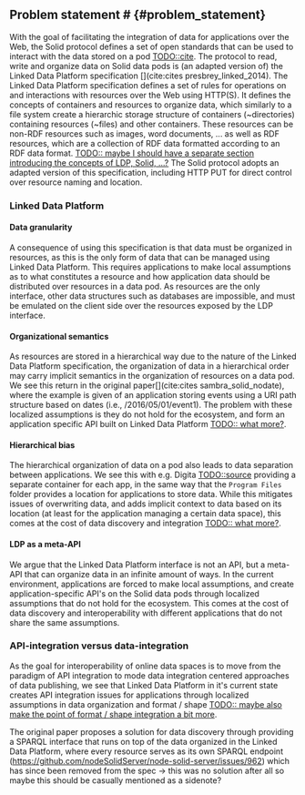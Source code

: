 ## Problem statement # {#problem_statement}
With the goal of facilitating the integration of data for applications over the Web, 
the Solid protocol defines a set of open standards that can be used to interact with the data stored on a pod [TODO::cite]().
The protocol to read, write and organize data on Solid data pods is (an adapted version of) the Linked Data Platform specification [](cite:cites presbrey_linked_2014). 
The Linked Data Platform specification defines a set of rules for operations on and interactions with resources over the Web using HTTP(S).
It defines the concepts of containers and resources to organize data, which similarly to a file system create a hierarchic storage structure of containers (~directories) containing resources (~files) and other containers.
These resources can be non-RDF resources such as images, word documents, ... as well as RDF resources, which are a collection of RDF data formatted according to an RDF data format.
[TODO:: maybe I should have a separate section introducing the concepts of LDP, Solid, ...?]()
The Solid protocol adopts an adapted version of this specification, including HTTP PUT for direct control over resource naming and location.

### Linked Data Platform

#### Data granularity
A consequence of using this specification is that data must be organized in resources, as this is the only form of data that can be managed using Linked Data Platform. This requires applications to make local assumptions as to what constitutes a resource and how application data should be distributed over resources in a data pod. As resources are the only interface, other data structures such as databases are impossible, and must be emulated on the client side over the resources exposed by the LDP interface.

#### Organizational semantics
As resources are stored in a hierarchical way due to the nature of the Linked Data Platform specification, the organization of data in a hierarchical order may carry implicit semantics in the organization of resources on a data pod. We see this return in the original paper[](cite:cites sambra_solid_nodate), where the example is given of an application storing events using a URI path structure based on dates (i.e., /2016/05/01/event1). The problem with these localized assumptions is they do not hold for the ecosystem, and form an application specific API built on Linked Data Platform [TODO:: what more?]().

#### Hierarchical bias
The hierarchical organization of data on a pod also leads to data separation between applications. We see this with e.g. Digita [TODO::source]() providing a separate container for each app, in the same way that the `Program Files` folder provides a location for applications to store data. While this mitigates issues of overwriting data, and adds implicit context to data based on its location (at least for the application managing a certain data space), this comes at the cost of data discovery and integration [TODO:: what more?]().

#### LDP as a meta-API
We argue that the Linked Data Platform interface is not an API, but a meta-API that can organize data in an infinite amount of ways. In the current environment, applications are forced to make local assumptions, and create application-specific API's on the Solid data pods through localized assumptions that do not hold for the ecosystem. This comes at the cost of data discovery and interoperability with different applications that do not share the same assumptions.

### API-integration versus data-integration

As the goal for interoperability of online data spaces is to move from the paradigm of API integration to mode data integration centered approaches of data publishing, we see that Linked Data Platform in it's current state creates API integration issues for applications through localized assumptions in data organization and format / shape [TODO:: maybe also make the point of format / shape integration a bit more]().



The original paper proposes a solution for data discovery through providing a SPARQL interface that runs on top of the data organized in the Linked Data Platform, where every resource serves as its own SPARQL endpoint (https://github.com/nodeSolidServer/node-solid-server/issues/962) which has since been removed from the spec -> this was no solution after all so maybe this should be casually mentioned as a sidenote?


<!-- 

As a consequence of these decisions, using the Linked Data Platform interface, reading this contact data requires the knowledge of where the data is stored, and the formatting in which the data is stored to work with the data.

As a consequence of using LDP for the organization of resources on a data pod, the main discovery mechanism over this interface is link traversal through the LDP interface.
This is however a limited approach, as in case an agent tries to retrieve information stored in a public resource at at `&lt;pod_uri&gt;/private/public`, where the parent container `&lt;pod_uri&gt;/private/` is set to be private, the resource cannot be discovered unless the exact URI can be discovered through another means.

In their "extensions to LDP" part of the paper, they propose the "PUT" extension to LDP, with the example of a calendar application
that uses a URI path structure based on dates (i.e., /2016/05/01/event1). A PUT request is to create a new resource called event1,
as well as the missing month (i.e., 05) and day (i.e., 01) containers under /2016.
Here we see again the reliance on the LDP bias (using the slash semantics as semantic information over the stored data instead of explicitly tagging the data with the information), that leads to assumptions being required to discover the data.

The complex data retrieval proposed through SPARQL mentions that optionally a SPARQL endpoint can be provided on a data pod, enabling more complex data queries from a pod, where rdf-resources and metadata for non-rdf resources can be exposed over the interface.
This is to address shortcomings in the LDP interface of not being able to express complex data retrieval operations such as filtering and aggregation. Also proposed here is that pod servers may be responsible for evaluating queries spanning multiple pods by forwarding requests for additional data to other pod servers.

In their related work, it states:
Solid has a strong focus on decoupling data from
applications and in addition ensuring that applications have a simple, generic
and well defined way to access the data stored in the users’ pods.




In Section 5, the paper presents the POD Management system. It defines that pods use LDP to organize data in containers that group resources with every resource and container having their own URI. A pod server should support 
- LDP
- patching (N3-patch, former SPARQL update)
- access control lists (ACL), potentially to be updated to access control policies (ACP).
- live updates
- optionally SPARQL

They advise storage mechanisms for RDF data to use triple stores to facilitate querying.

From all this information, we infer that their approach is focused on data discovery and querying happening mainly over a SPARQL interface that has a full index of all data that is available to the agent querying over the pod and can fulfill these requirements on the server side.



### LDP as an API
Additionally, we also argue that LDP is not an API: it’s a meta-API. 
There are still an infinite amount of ways to expose knowledge over LDP. 
We notice existing work and apps get this wrong[TODO::cite]().


Because of this, we see that the promise of Solid moving the equation from API-integration to data-integration does not hold.
As LDP cannot be viewed as a simple API, the problem of integrating different API's to access data from different sources 
has been translated into requiring knowledge of different writing / storage methods to access data stored on different pods by different applications,
leading to a different kind of API integration, without providing the data-integration that was promised. -->

<!-- 


------------------------------------------------------------------




A disconnect exists between the practical notion of a Pod and the protocol that provides access to its data, creating confusion as to what exactly a Pod is and how it relates to the technical specifications.

- LDP creates biases in the stored data?
- data integration issues w LDP?


- spec updates evolved the understanding of Solid pods
- the technical specifications put limits on the way data can be interacted with
- to attain the goal of replacing the API integration with data integration, have to work around the limitations of LDP or build alternative interfaces on top.




The current state of LDP makes us think of pods as collections of Linked Data Documents

We see a fundamental mismatch with usage.
We see different apps making local assumptions and optimizations that do not hold for the ecosystem and essentially because of ACL reasons

LDP creates a BIAS in the stored data? e.g. data has to be grouped at a certain location in a resource?
Also the notion that LDP is not an API. It’s a meta-API; there are still infinity ways to expose knowledge through LDP. So existing work and apps get this wrong.

-> The promise of data integration instead of API integration is not satisfied? - This was a point we came up with, however this can be (kinda) solved in the tooling used so ?
-> ...

The Mansouroriginal Solid paper already alluded to shortcomings of the LDP interface (globbing, a separate SPARQL interface for RDF data / metadata)
-> And we will make the argument / take the position that it is more fundamental, that LDP is the problem/limitation rather than the solution. We reframe by seeing one LDP API (there are multiple!) as a possible view on the Pod, which fundamentally is a KG. 

-->
